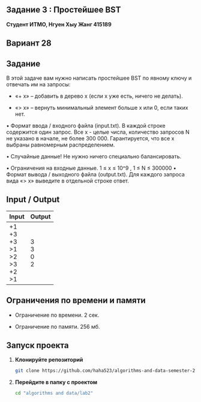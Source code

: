 ## Задание 3 : Простейшее BST

**Студент ИТМО,  Нгуен Хыу Жанг  415189**  

## Вариант 28

## Задание

В этой задаче вам нужно написать простейшее BST по явному ключу и отвечать им на запросы:

- «+ x» – добавить в дерево x (если x уже есть, ничего не делать).

- «> x» – вернуть минимальный элемент больше x или 0, если таких нет.

• Формат ввода / входного файла (input.txt). В каждой строке содержится один запрос. Все x - целые числа, количество запросов N не указано в начале, не более 300 000. Гарантируется, что все x выбраны равномерным
распределением.

• Случайные данные! Не нужно ничего специально балансировать.

• Ограничения на входные данные. 1 ≤ x ≤ 10^9 , 1 ≤ N ≤ 300000
• Формат вывода / выходного файла (output.txt). Для каждого запроса вида «> x» выведите в отдельной строке ответ.
 
## Input / Output 

| Input                                                              | Output                               |   
|--------------------------------------------------------------------|--------------------------------------|
| +1<br/>+3<br/>+3<br/>>1<br/>>2<br/>>3<br/>+2<br/>>1                | 3<br/>3<br/>0<br/>2                  |


## Ограничения по времени и памяти

- Ограничение по времени. 2 сек.

- Ограничение по памяти. 256 мб.


## Запуск проекта
1. **Клонируйте репозиторий**
   ```bash
   git clone https://github.com/haha523/algorithms-and-data-semester-2.git
   ```
2. **Перейдите в папку с проектом**
   ```bash
   cd "algorithms and data/lab2"
   ```
